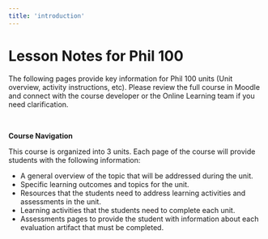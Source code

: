```yaml
---
title: 'introduction'
---
```

# Lesson Notes for Phil 100

The following pages provide key information for Phil 100 units (Unit overview, activity instructions, etc). Please review the full course in Moodle and connect with the course developer or the Online Learning team if you need clarification.

&nbsp;

**Course Navigation**

This course is organized into 3 units. Each page of the course will provide students with the following information:

+ A general overview of the topic that will be addressed during the unit.
+ Specific learning outcomes and topics for the unit.
+ Resources that the students need to address learning activities and assessments in the unit.
+ Learning activities that the students need to complete each unit.
+ Assessments pages to provide the student with information about each evaluation artifact that must be completed.
